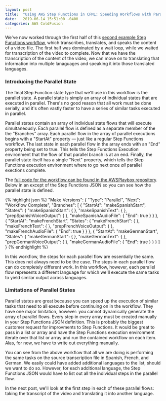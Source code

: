 ```yaml
---
layout: post
title:  "Using AWS Step Functions in CFML: Speeding Workflows with Parallel States"
date:   2019-06-14 15:51:00 -0400
categories: AWS ColdFusion
---
```


We've now worked through the first half of this [second example Step Functions workflow](https://github.com/brianklaas/awsPlaybox/blob/master/stateMachines/transcribeTranslateSpeakWorkflow.json), which transcribes, translates, and speaks the content of a video file. The first half was dominated by a wait loop, while we waited for transcription of the video to complete. Now that we have the transcription of the content of the video, we can move on to translating that information into multiple lanaguages and speaking it into those translated languages.

### Introducing the Parallel State

The final Step Function state type that we'll use in this workflow is the parallel state. A parallel state is simply an array of individual states that are executed in parallel. There's no good reason that all work must be done serially, and it's often vastly faster to have a series of similar tasks executed in parallel. 

Parallel states contain an array of individual state flows that will execute simultaneously. Each parallel flow is defined as a separate member of the the "Branches" array. Each parallel flow in the array of parallel executions begins with a "StartAt" property &mdash; just like a regular Step Functions workflow. The last state in each parallel flow in the array ends with an "End" property being set to true. This tells the Step Functions Execution environment that the flow of that parallel branch is at an end. Finally, the parallel state itself has a single "Next" property, which tells the Step Functions execution environment where to go next once *all* parallel exections complete.

The [full code for the workflow can be found in the AWSPlaybox repository](https://github.com/brianklaas/awsPlaybox/blob/master/stateMachines/transcribeTranslateSpeakWorkflow.json). Below in an except of the Step Functions JSON so you can see how the parallel state is defined.

{% highlight json %}
"Make Versions": {
    "Type": "Parallel",
    "Next": "Workflow Complete",
    "Branches": [
        {
          "StartAt": "makeSpanishStart",
          "States": {
            "makeSpanishStart": { },
            "makeSpanishText": { },
            "prepSpanishVoiceOutput": { },
            "makeSpanishAudioFile": { 
                "End": true
            }
          }
        },
        {
          "StartAt": "makeFrenchStart",
          "States": {
            "makeFrenchStart": { },
            "makeFrenchText": { },
            "prepFrenchVoiceOutput": { },
            "makeFrenchAudioFile": {
              "End": true
            }
          }
        },
        {
          "StartAt": "makeGermanStart",
          "States": {
            "makeGermanStart": { },
            "makeGermanText": { },
            "prepGermanVoiceOutput": { },
            "makeGermanAudioFile": {
              "End": true
            }
          }
        }
    ]
}
{% endhighlight %}

In this workflow, the steps for each parallel flow are essentially the same. This does not always need to be the case. The steps in each parallel flow can do completely different work. In this workflow, however, each parallel flow represents a different language for which we'll execute the same tasks to yield similar output across languages.

### Limitations of Parallel States

Parallel states are great because you can speed up the execution of similar tasks that need to all execute before continuing on in the workflow. They have one major limitation, however: you cannot dynamically generate the array of parallel flows. Every step in every array must be created manually in your Step Functions JSON definition. This is probably the biggest customer request for improvments to Step Functions. It would be great to pass in a list or array and have the Step Functions execution environment iterate over that list or array and run the contained workflow on each item. Alas, for now, we have to write out everything manually.

You can see from the above workflow that all we are doing is performing the same tasks on the source transcription file in Spanish, French, and German. We easily could have added additional languages to the list, should we want to do so. However, for each additional language, the Step Functions JSON would have to list out all the individual steps in the parallel flow.

In the next post, we'll look at the first step in each of these parallel flows: taking the transcript of the video and translating it into another language.